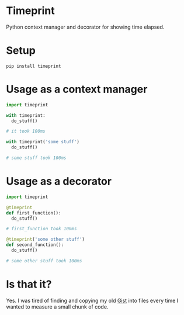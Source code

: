 # Timeprint
Python context manager and decorator for showing time elapsed.

# Setup

```
pip install timeprint
```

# Usage as a context manager

```python
import timeprint

with timeprint:
  do_stuff()

# it took 100ms

with timeprint('some stuff')
  do_stuff()

# some stuff took 100ms
```

# Usage as a decorator

```python
import timeprint

@timeprint
def first_function():
  do_stuff()

# first_function took 100ms

@timeprint('some other stuff')
def second_function():
  do_stuff()

# some other stuff took 100ms
```

# Is that it?

Yes. I was tired of finding and copying my old [Gist](https://gist.github.com/raymondbutcher/5168588) into files every time I wanted to measure a small chunk of code.
